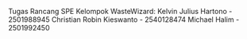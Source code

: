 Tugas Rancang SPE Kelompok WasteWizard:
Kelvin Julius Hartono - 2501988945
Christian Robin Kieswanto - 2540128474
Michael Halim - 2501992450
